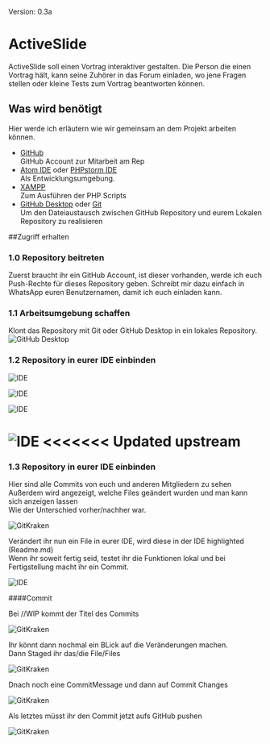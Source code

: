 Version: 0.3a

# ActiveSlide

ActiveSlide soll einen Vortrag interaktiver gestalten.
Die Person die einen Vortrag hält, kann seine Zuhörer in das Forum einladen,
wo jene Fragen stellen oder kleine Tests zum Vortrag beantworten können.

## Was wird benötigt

Hier werde ich erläutern wie wir gemeinsam an dem Projekt arbeiten können.<br>
* [GitHub](https://github.com/join?source=header-home) <br>
GitHub Account zur Mitarbeit am Rep
* [Atom IDE](https://atom.io/download/windows_x64) oder [PHPstorm IDE](https://www.jetbrains.com/shop/eform/students)<br>
Als Entwicklungsumgebung.
* [XAMPP](https://www.apachefriends.org/download.html) <br>
Zum Ausführen der PHP Scripts
* [GitHub Desktop](https://central.github.com/deployments/desktop/desktop/latest/win32) oder [Git](https://github.com/git-for-windows/git/releases/download/v2.15.1.windows.2/Git-2.15.1.2-64-bit.exe)<br>
Um den Dateiaustausch zwischen GitHub Repository und eurem Lokalen Repository zu realisieren

##Zugriff erhalten

### 1.0 Repository beitreten

Zuerst braucht ihr ein GitHub Account, ist dieser vorhanden, werde ich euch Push-Rechte für dieses Repository geben.
Schreibt mir dazu einfach in WhatsApp euren Benutzernamen, damit ich euch einladen kann.

### 1.1 Arbeitsumgebung schaffen

Klont das Repository mit Git oder GitHub Desktop in ein lokales Repository.
![GitHub Desktop](https://puu.sh/yxh8s/06b142e6ac.png "GitHub Desktop")

### 1.2 Repository in eurer IDE einbinden

![IDE](https://puu.sh/yxhrA/da7ef0fe0f.png "Einbinden")

![IDE](https://puu.sh/yxhA4/8484198509.png "Auswahl treffen")

![IDE](https://puu.sh/yxhAj/95ac6e0ef5.png "Geklontes Rep auswählen")

![IDE](https://puu.sh/yxhAM/92a9b2a016.png "Server auswählen")
<<<<<<< Updated upstream
=======

### 1.3 Repository in eurer IDE einbinden

Hier sind alle Commits von euch und anderen Mitgliedern zu sehen<br>
Außerdem wird angezeigt, welche Files geändert wurden und man kann sich anzeigen lassen <br>
Wie der Unterschied vorher/nachher war.

![GitKraken](https://puu.sh/yxjgd/8b016059ca.png "Überblick")

Verändert ihr nun ein File in eurer IDE, wird diese in der IDE highlighted (Readme.md)<br>
Wenn ihr soweit fertig seid, testet ihr die Funktionen lokal und bei Fertigstellung macht ihr ein Commit.

![IDE](https://puu.sh/yxjpO/a56c7b1d09.png "Changes")

####Commit

Bei //WIP kommt der Titel des Commits

![GitKraken](https://puu.sh/yxjvf/2697d37e35.png "Was wurde geändert")

Ihr könnt dann nochmal ein BLick auf die Veränderungen machen.<br>
Dann Staged ihr das/die File/Files

![GitKraken](https://puu.sh/yxjyF/6aab831c99.png "Staging")

Dnach noch eine CommitMessage und dann auf Commit Changes

![GitKraken](https://puu.sh/yxjBS/7e0b3eb015.png "Staging")

Als letztes müsst ihr den Commit jetzt aufs GitHub pushen

![GitKraken](https://puu.sh/yxjEG/6b8bbb324a.png "Staging")
